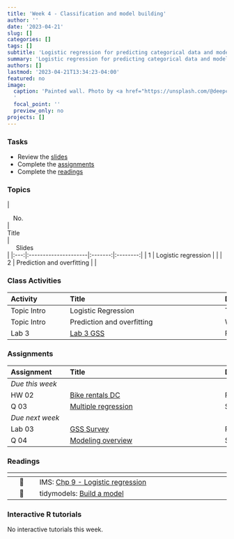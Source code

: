 ```yaml
---
title: 'Week 4 - Classification and model building'
author: ''
date: '2023-04-21'
slug: []
categories: []
tags: []
subtitle: 'Logistic regression for predicting categorical data and model building :construction:'
summary: 'Logistic regression for predicting categorical data and model building.'
authors: []
lastmod: '2023-04-21T13:34:23-04:00'
featured: no
image:
  caption: 'Painted wall. Photo by <a href="https://unsplash.com/@deepcreation?utm_source=unsplash&utm_medium=referral&utm_content=creditCopyText">Deepak Verma</a> on <a href="https://unsplash.com/collections/UvAs0qKEScE/painted-walls?utm_source=unsplash&utm_medium=referral&utm_content=creditCopyText">Unsplash</a>
  '
  focal_point: ''
  preview_only: no
projects: []
---
```



### Tasks

- Review the [slides](/post/04-week/#topics)
- Complete the [assignments](/post/04-week/#assignments)
- Complete the [readings](/post/04-week/#readings)

### Topics

| <div style="width:50px;text-align:center">No.</div> | <div style="width:250px;text-align:left">Title</div> | <div style="width:80px;text-align:center">Slides</div> |
|:---:|:---------------------|:-------:|:--------:|
| 1 | Logistic regression | [<span style='color: #4b5357;'><i class='fas fa-desktop fa-lg'></i></span>](https://laurielbaker.github.io/DCS-210/course-materials/slides/u4-d06-logistic-reg/u4-d06-logistic-reg.html) | 
| 2 | Prediction and overfitting | [<span style='color: #4b5357;'><i class='fas fa-desktop fa-lg'></i></span>](https://laurielbaker.github.io/DCS-210/course-materials/slides/u4-d07-prediction-overfitting/u4-d07-prediction-overfitting.html) |


### Class Activities

| <div style="width:120px;text-align:left">Activity</div> | <div style="width:340px;text-align:left">Title</div> | <div style="width:200px;text-align:left">Date</div> |
|:---|:---|:---|
| Topic Intro | Logistic Regression | Tue, 25 Apr |
| Topic Intro | Prediction and overfitting | Wed, 26 Apr |
| Lab 3 | [Lab 3 GSS](https://laurielbaker.github.io/DCS-210/course-materials/hw-instructions/hw-08/hw-08-exploring-gss.html) | Fri, 28 Apr |


### Assignments

| <div style="width:120px;text-align:left">Assignment</div> | <div style="width:340px;text-align:left">Title</div> | <div style="width:200px;text-align:left">Due</div> |
|:---|:---|:---|
| *Due this week* | | |
| HW 02 | [Bike rentals DC](https://laurielbaker.github.io/DCS-210/course-materials/hw-instructions/hw-07/hw-07-bike-rentals-dc.html) | Fri, 28 Apr 23:59 EST |
| Q 03 | [Multiple regression](https://laurie-the-student-baker.shinyapps.io/08-modeling-multiple/?_ga=2.118700233.1577573604.1636342271-2093147404.1629402165#section-lending-club) | Sun, 30 Apr, 23:59 EST |
| *Due next week* | | |
| Lab 03 | [GSS Survey](https://laurielbaker.github.io/DCS-210/course-materials/hw-instructions/hw-08/hw-08-exploring-gss.html) | Fri, 5 May 23:59 EST |
| Q 04 | [Modeling overview](https://laurie-the-student-baker.shinyapps.io/09-modeling-overview/#section-questions)  | Sun, 7 May, 23:59 EST |


### Readings 

| <div style="width:50px"></div>  | <div style="width:420px"></div>  |  <div style="width:200px"></div> |
|:---:|:---|:---:|
| :open_book: | IMS: [Chp 9 - Logistic regression](https://openintro-ims.netlify.app/model-logistic.html) | **Required** |
| :page_facing_up: | tidymodels: [Build a model](https://www.tidymodels.org/start/models/) | **Required** |


### Interactive R tutorials

No interactive tutorials this week. 

